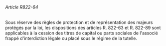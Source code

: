 ###### Article R822-64

Sous réserve des règles de protection et de représentation des majeurs protégés par la loi, les dispositions des articles R. 822-63 et R. 822-89 sont applicables à la cession des titres de capital ou parts sociales de l'associé frappé d'interdiction légale ou placé sous le régime de la tutelle.

